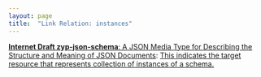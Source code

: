 ```yaml
---
layout: page
title:  "Link Relation: instances"
---
```


[**Internet Draft zyp-json-schema**: A JSON Media Type for Describing the Structure and Meaning of JSON Documents](/specs/IETF/I-D/zyp-json-schema "JSON (JavaScript Object Notation) Schema defines the media type &#34;application/schema+json&#34;, a JSON based format for defining the structure of JSON data. JSON Schema provides a contract for what JSON data is required for a given application and how to interact with it. JSON Schema is intended to define validation, documentation, hyperlink navigation, and interaction control of JSON data."): [This indicates the target resource that represents collection of instances of a schema.](http://tools.ietf.org/html/draft-zyp-json-schema#section-6.1.1.2)

